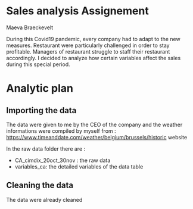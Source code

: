 # Sales analysis Assignement
Maeva Braeckevelt

During this Covid19 pandemic, every company had to adapt to the new measures. Restaurant were particularly challenged in order to stay profitable. Managers of restaurant struggle to staff their restaurant accordingly. I decided to analyze how certain variables affect the sales during this special period.

# Analytic plan #

## Importing the data

The data were given to me by the CEO of the company and the weather informations were compiled by myself from : https://www.timeanddate.com/weather/belgium/brussels/historic website 

In the raw data folder there are :
* CA_cimdix_20oct_30nov : the raw data 
* variables_ca: the detailed variables of the data table

## Cleaning the data
The data were already cleaned
